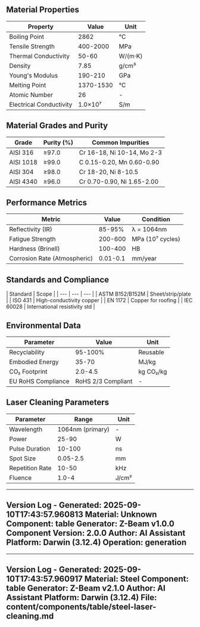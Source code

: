 ## Material Properties
| Property | Value | Unit |
| --- | --- | --- |
| Boiling Point | 2862 | °C |
| Tensile Strength | 400-2000 | MPa |
| Thermal Conductivity | 50-60 | W/(m·K) |
| Density | 7.85 | g/cm³ |
| Young's Modulus | 190-210 | GPa |
| Melting Point | 1370-1530 | °C |
| Atomic Number | 26 | - |
| Electrical Conductivity | 1.0×10⁷ | S/m |


## Material Grades and Purity
| Grade | Purity (%) | Common Impurities |
| --- | --- | --- |
| AISI 316 | ≥97.0 | Cr 16-18, Ni 10-14, Mo 2-3 |
| AISI 1018 | ≥99.0 | C 0.15-0.20, Mn 0.60-0.90 |
| AISI 304 | ≥98.0 | Cr 18-20, Ni 8-10.5 |
| AISI 4340 | ≥96.0 | Cr 0.70-0.90, Ni 1.65-2.00 |


## Performance Metrics
| Metric | Value | Condition |
| --- | --- | --- |
| Reflectivity (IR) | 85-95% | λ = 1064nm |
| Fatigue Strength | 200-600 | MPa (10⁷ cycles) |
| Hardness (Brinell) | 100-400 | HB |
| Corrosion Rate (Atmospheric) | 0.01-0.1 | mm/year |


## Standards and Compliance
| Standard | Scope |
| --- | --- | --- |
| ASTM B152/B152M | Sheet/strip/plate |
| ISO 431 | High-conductivity copper |
| EN 1172 | Copper for roofing |
| IEC 60028 | International resistivity std |


## Environmental Data
| Parameter | Value | Unit |
| --- | --- | --- |
| Recyclability | 95-100% | Reusable |
| Embodied Energy | 35-70 | MJ/kg |
| CO₂ Footprint | 2.0-4.5 | kg CO₂/kg |
| EU RoHS Compliance | RoHS 2/3 Compliant | - |


## Laser Cleaning Parameters
| Parameter | Range | Unit |
| --- | --- | --- |
| Wavelength | 1064nm (primary) | - |
| Power | 25-90 | W |
| Pulse Duration | 10-100 | ns |
| Spot Size | 0.05-2.5 | mm |
| Repetition Rate | 10-50 | kHz |
| Fluence | 1.0-4 | J/cm² |


---
Version Log - Generated: 2025-09-10T17:43:57.960813
Material: Unknown
Component: table
Generator: Z-Beam v1.0.0
Component Version: 2.0.0
Author: AI Assistant
Platform: Darwin (3.12.4)
Operation: generation
---

---
Version Log - Generated: 2025-09-10T17:43:57.960917
Material: Steel
Component: table
Generator: Z-Beam v2.1.0
Author: AI Assistant
Platform: Darwin (3.12.4)
File: content/components/table/steel-laser-cleaning.md
---
